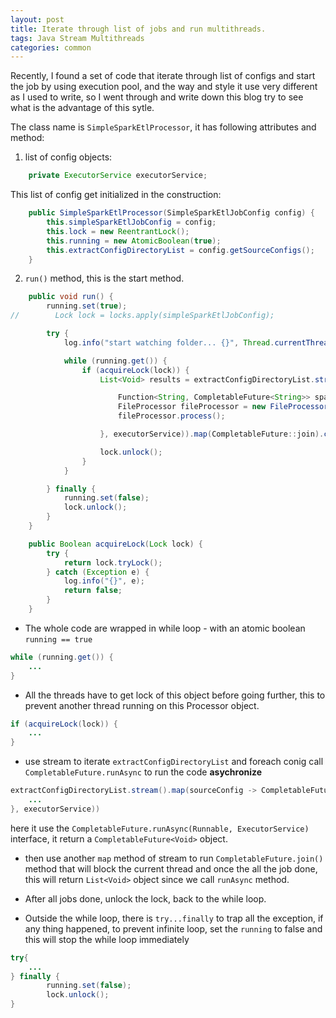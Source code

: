 ```yaml
---
layout: post
title: Iterate through list of jobs and run multithreads.
tags: Java Stream Multithreads
categories: common
---
```


Recently, I found a set of code that iterate through list of configs and start the job by using execution pool, and the way and style it use very different as I used to write, so I went through and write down this blog try to see what is the advantage of this sytle.

The class name is `SimpleSparkEtlProcessor`, it has following attributes and method:

1. list of config objects:

~~~java
    private ExecutorService executorService;
~~~

This list of config get initialized in the construction:

~~~java
    public SimpleSparkEtlProcessor(SimpleSparkEtlJobConfig config) {
        this.simpleSparkEtlJobConfig = config;
        this.lock = new ReentrantLock();
        this.running = new AtomicBoolean(true);
        this.extractConfigDirectoryList = config.getSourceConfigs();
    }
~~~

2. `run()` method, this is the start method.

~~~java
    public void run() {
        running.set(true);
//        Lock lock = locks.apply(simpleSparkEtlJobConfig);

        try {
            log.info("start watching folder... {}", Thread.currentThread().getName());

            while (running.get()) {
                if (acquireLock(lock)) {
                    List<Void> results = extractConfigDirectoryList.stream().map(sourceConfig -> CompletableFuture.runAsync(() -> {

                        Function<String, CompletableFuture<String>> sparkSubmitter = createSparkProcessor();
                        FileProcessor fileProcessor = new FileProcessor(sourceConfig, sparkSubmitter);
                        fileProcessor.process();

                    }, executorService)).map(CompletableFuture::join).collect(Collectors.toList());

                    lock.unlock();
                }
            }

        } finally {
            running.set(false);
            lock.unlock();
        }
    }

    public Boolean acquireLock(Lock lock) {
        try {
            return lock.tryLock();
        } catch (Exception e) {
            log.info("{}", e);
            return false;
        }
    }


~~~

- The whole code are wrapped in while loop - with an atomic boolean `running == true`

~~~java
while (running.get()) {
	...
}
~~~

- All the threads have to get lock of this object before going further, this to prevent another thread running on this Processor object.

~~~java
if (acquireLock(lock)) {
	...
}
~~~

- use stream to iterate `extractConfigDirectoryList` and foreach conig call `CompletableFuture.runAsync` to run the code **asychronize**

~~~java
extractConfigDirectoryList.stream().map(sourceConfig -> CompletableFuture.runAsync(() -> {
	...
}, executorService))
~~~

here it use the `CompletableFuture.runAsync(Runnable, ExecutorService)` interface, it return a `CompletableFuture<Void>` object.

- then use another `map` method of stream to run `CompletableFuture.join()` method that will block the current thread and once the all the job done, this will return `List<Void>` object since we call `runAsync` method.

- After all jobs done, unlock the lock, back to the while loop.

- Outside the while loop, there is `try...finally` to trap all the exception, if any thing happened, to prevent infinite loop, set the `running` to false and this will stop the while loop immediately

~~~java
try{
	...
} finally {
        running.set(false);
        lock.unlock();
}
~~~